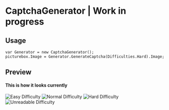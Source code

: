 # CaptchaGenerator | Work in progress

## Usage
```
var Generator = new CaptchaGenerator();
picturebox.Image = Generator.GenerateCaptcha(Difficulties.Hard).Image;
```

## Preview
#### This is how it looks currently
![Easy Difficulty](https://i.imgur.com/D5mr4GS.png)
![Normal Difficulty](https://i.imgur.com/T2aousd.png)
![Hard Difficulty](https://i.imgur.com/dxkLsLf.png)
![Unreadable Difficulty](https://i.imgur.com/WwTlEtw.png)
